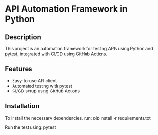 # API Automation Framework in Python

## Description
This project is an automation framework for testing APIs using Python and pytest, integrated with CI/CD using GitHub Actions.

## Features
- Easy-to-use API client
- Automated testing with pytest
- CI/CD setup using GitHub Actions

## Installation
To install the necessary dependencies, run:
pip install -r requirements.txt

Run the test using:
pytest
